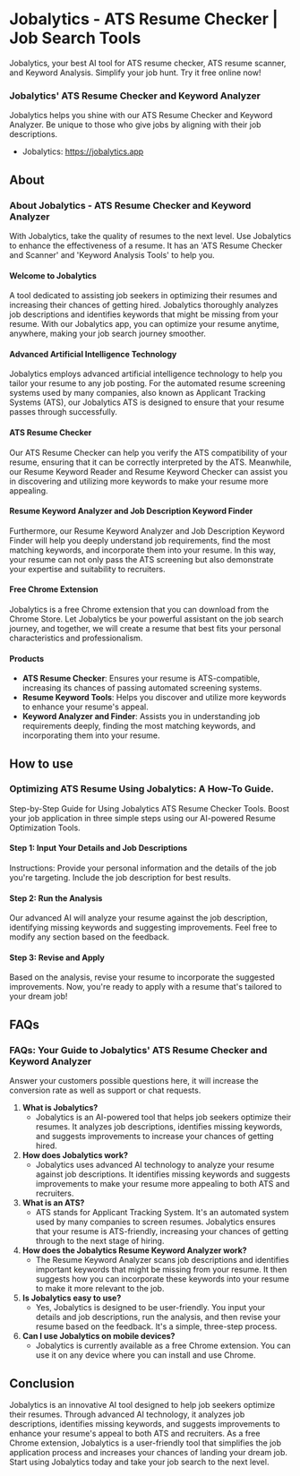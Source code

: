 # Jobalytics - ATS Resume Checker | Job Search Tools

Jobalytics, your best AI tool for ATS resume checker, ATS resume scanner, and Keyword Analysis. Simplify your job hunt. Try it free online now!

### Jobalytics' ATS Resume Checker and Keyword Analyzer
Jobalytics helps you shine with our ATS Resume Checker and Keyword Analyzer. Be unique to those who give jobs by aligning with their job descriptions.

* Jobalytics: https://jobalytics.app


## About
### About Jobalytics - ATS Resume Checker and Keyword Analyzer
With Jobalytics, take the quality of resumes to the next level. Use Jobalytics to enhance the effectiveness of a resume. It has an 'ATS Resume Checker and Scanner' and 'Keyword Analysis Tools' to help you.

#### Welcome to Jobalytics
A tool dedicated to assisting job seekers in optimizing their resumes and increasing their chances of getting hired. Jobalytics thoroughly analyzes job descriptions and identifies keywords that might be missing from your resume. With our Jobalytics app, you can optimize your resume anytime, anywhere, making your job search journey smoother.

#### Advanced Artificial Intelligence Technology
Jobalytics employs advanced artificial intelligence technology to help you tailor your resume to any job posting. For the automated resume screening systems used by many companies, also known as Applicant Tracking Systems (ATS), our Jobalytics ATS is designed to ensure that your resume passes through successfully.

#### ATS Resume Checker
Our ATS Resume Checker can help you verify the ATS compatibility of your resume, ensuring that it can be correctly interpreted by the ATS. Meanwhile, our Resume Keyword Reader and Resume Keyword Checker can assist you in discovering and utilizing more keywords to make your resume more appealing.

#### Resume Keyword Analyzer and Job Description Keyword Finder
Furthermore, our Resume Keyword Analyzer and Job Description Keyword Finder will help you deeply understand job requirements, find the most matching keywords, and incorporate them into your resume. In this way, your resume can not only pass the ATS screening but also demonstrate your expertise and suitability to recruiters.

#### Free Chrome Extension
Jobalytics is a free Chrome extension that you can download from the Chrome Store. Let Jobalytics be your powerful assistant on the job search journey, and together, we will create a resume that best fits your personal characteristics and professionalism.

#### Products
- **ATS Resume Checker**: Ensures your resume is ATS-compatible, increasing its chances of passing automated screening systems.
- **Resume Keyword Tools**: Helps you discover and utilize more keywords to enhance your resume's appeal.
- **Keyword Analyzer and Finder**: Assists you in understanding job requirements deeply, finding the most matching keywords, and incorporating them into your resume.

## How to use
### Optimizing ATS Resume Using Jobalytics: A How-To Guide.
Step-by-Step Guide for Using Jobalytics ATS Resume Checker Tools. Boost your job application in three simple steps using our AI-powered Resume Optimization Tools.

#### Step 1: Input Your Details and Job Descriptions
Instructions: Provide your personal information and the details of the job you're targeting. Include the job description for best results.

#### Step 2: Run the Analysis
Our advanced AI will analyze your resume against the job description, identifying missing keywords and suggesting improvements. Feel free to modify any section based on the feedback.

#### Step 3: Revise and Apply
Based on the analysis, revise your resume to incorporate the suggested improvements. Now, you're ready to apply with a resume that's tailored to your dream job!

## FAQs
### FAQs: Your Guide to Jobalytics' ATS Resume Checker and Keyword Analyzer
Answer your customers possible questions here, it will increase the conversion rate as well as support or chat requests.

1. **What is Jobalytics?**
   - Jobalytics is an AI-powered tool that helps job seekers optimize their resumes. It analyzes job descriptions, identifies missing keywords, and suggests improvements to increase your chances of getting hired.
2. **How does Jobalytics work?**
   - Jobalytics uses advanced AI technology to analyze your resume against job descriptions. It identifies missing keywords and suggests improvements to make your resume more appealing to both ATS and recruiters.
3. **What is an ATS?**
   - ATS stands for Applicant Tracking System. It's an automated system used by many companies to screen resumes. Jobalytics ensures that your resume is ATS-friendly, increasing your chances of getting through to the next stage of hiring.
4. **How does the Jobalytics Resume Keyword Analyzer work?**
   - The Resume Keyword Analyzer scans job descriptions and identifies important keywords that might be missing from your resume. It then suggests how you can incorporate these keywords into your resume to make it more relevant to the job.
5. **Is Jobalytics easy to use?**
   - Yes, Jobalytics is designed to be user-friendly. You input your details and job descriptions, run the analysis, and then revise your resume based on the feedback. It's a simple, three-step process.
6. **Can I use Jobalytics on mobile devices?**
   - Jobalytics is currently available as a free Chrome extension. You can use it on any device where you can install and use Chrome.


## Conclusion
Jobalytics is an innovative AI tool designed to help job seekers optimize their resumes. Through advanced AI technology, it analyzes job descriptions, identifies missing keywords, and suggests improvements to enhance your resume's appeal to both ATS and recruiters. As a free Chrome extension, Jobalytics is a user-friendly tool that simplifies the job application process and increases your chances of landing your dream job. Start using Jobalytics today and take your job search to the next level.
